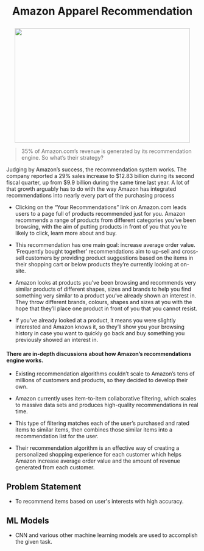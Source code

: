 # <p align="center">Amazon Apparel Recommendation</p>


<p align="center">
  <img width="460" height="300" src="https://m.media-amazon.com/images/G/01/kindle/merch/2017/echolook/DP/style-check-images-1.gif">
</p>


> 35% of Amazon.com’s revenue is generated by its recommendation engine. So what’s their strategy?

Judging by Amazon’s success, the recommendation system works. The company reported a 29% sales increase to $12.83 billion during its second fiscal quarter, up from $9.9 billion during the same time last year. A lot of that growth arguably has to do with the way Amazon has integrated recommendations into nearly every part of the purchasing process

+ Clicking on the “Your Recommendations” link on Amazon.com leads users to a page full of products recommended just for you. Amazon recommends a range of products from different categories you’ve been browsing, with the aim of putting products in front of you that you’re likely to click, learn more about and buy.

+ This recommendation has one main goal: increase average order value. ‘Frequently bought together’ recommendations aim to up-sell and cross-sell customers by providing product suggestions based on the items in their shopping cart or below products they’re currently looking at on-site.

+ Amazon looks at products you’ve been browsing and recommends very similar products of different shapes, sizes and brands to help you find something very similar to a product you’ve already shown an interest in. They throw different brands, colours, shapes and sizes at you with the hope that they’ll place one product in front of you that you cannot resist.

+ If you’ve already looked at a product, it means you were slightly interested and Amazon knows it, so they’ll show you your browsing history in case you want to quickly go back and buy something you previously showed an interest in.

#### There are in-depth discussions about how Amazon’s recommendations engine works.

- Existing recommendation algorithms couldn’t scale to Amazon’s tens of millions of customers and products, so they decided to develop their own.

- Amazon currently uses item-to-item collaborative filtering, which scales to massive data sets and produces high-quality recommendations in real time.

- This type of filtering matches each of the user’s purchased and rated items to similar items, then combines those similar items into a recommendation list for the user.

- Their recommendation algorithm is an effective way of creating a personalized shopping experience for each customer which helps Amazon increase average order value and the amount of revenue generated from each customer.


## Problem Statement
- To recommend items based on user's interests with high accuracy.

## ML Models
- CNN and various other machine learning models are used to accomplish the given task.
